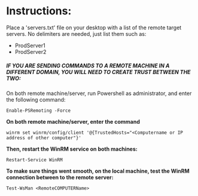 # Instructions: 
Place a 'servers.txt' file on your desktop with a list of the remote target servers. No delimiters are needed, just list them such as:

- ProdServer1
- ProdServer2  

##### **IF YOU ARE SENDING COMMANDS TO A REMOTE MACHINE IN A DIFFERENT DOMAIN, YOU WILL NEED TO CREATE TRUST BETWEEN THE TWO:**
 
On both remote machine/server, run Powershell as administrator, and enter the following command:
  
    
    Enable-PSRemoting -Force

**On both remote machine/server, enter the command**
  
    
    winrm set winrm/config/client '@{TrustedHosts="<Computername or IP address of other computer"}'

**Then, restart the WinRM service on both machines:**
  
    
    Restart-Service WinRM

**To make sure things went smooth, on the local machine, test the WinRM connection between to the remote server:**
  
    
    Test-WsMan <RemoteCOMPUTERName>

